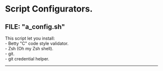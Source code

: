 # Script Configurators.  
  
FILE:  "a_config.sh"
---------------------------------
This script let you install:  
     - Betty "C" code style validator.  
     - Zsh (Oh my Zsh shell).  
     - git.  
     - git credential helper.  
  
---------------------------------  

